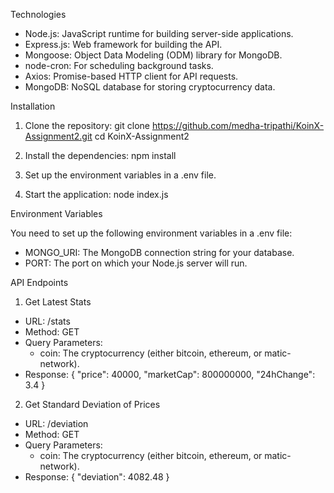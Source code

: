 Technologies
- Node.js: JavaScript runtime for building server-side applications.
- Express.js: Web framework for building the API.
- Mongoose: Object Data Modeling (ODM) library for MongoDB.
- node-cron: For scheduling background tasks.
- Axios: Promise-based HTTP client for API requests.
- MongoDB: NoSQL database for storing cryptocurrency data.

Installation

1. Clone the repository:
   git clone https://github.com/medha-tripathi/KoinX-Assignment2.git
   cd KoinX-Assignment2

2. Install the dependencies:
   npm install

3. Set up the environment variables in a .env file.

4. Start the application:
   node index.js

Environment Variables

You need to set up the following environment variables in a .env file:

- MONGO_URI: The MongoDB connection string for your database.
- PORT: The port on which your Node.js server will run.

API Endpoints

1. Get Latest Stats
- URL: /stats
- Method: GET
- Query Parameters:
  - coin: The cryptocurrency (either bitcoin, ethereum, or matic-network).
- Response:
  {
    "price": 40000,
    "marketCap": 800000000,
    "24hChange": 3.4
  }

2. Get Standard Deviation of Prices
- URL: /deviation
- Method: GET
- Query Parameters:
  - coin: The cryptocurrency (either bitcoin, ethereum, or matic-network).
- Response:
  {
    "deviation": 4082.48
  }
